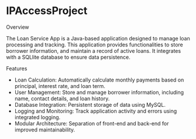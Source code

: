 # IPAccessProject

Overview

The Loan Service App is a Java-based application designed to manage loan processing and tracking. This application provides functionalities to store borrower information, and maintain a record of active loans. It integrates with a SQLlite database to ensure data persistence.

Features

* Loan Calculation: Automatically calculate monthly payments based on principal, interest rate, and loan term.
* User Management: Store and manage borrower information, including name, contact details, and loan history.
* Database Integration: Persistent storage of data using MySQL.
* Logging and Monitoring: Track application activity and errors using integrated logging.
* Modular Architecture: Separation of front-end and back-end for improved maintainability.


